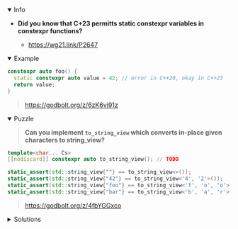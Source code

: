 <details open><summary>Info</summary><p>

* **Did you know that C+23 permitts static constexpr variables in constexpr functions?**

  * https://wg21.link/P2647

</p></details><details open><summary>Example</summary><p>

```cpp
constexpr auto foo() {
  static constexpr auto value = 42; // error in C++20, okay in C++23
  return value;
}
```

> https://godbolt.org/z/6zK6vj91z

</p></details><details open><summary>Puzzle</summary><p>

> **Can you implement `to_string_view` which converts in-place given characters to string_view?**

```cpp
template<char... Cs>
[[nodiscard]] constexpr auto to_string_view(); // TODO

static_assert(std::string_view{""} == to_string_view<>());
static_assert(std::string_view{"42"} == to_string_view<'4', '2'>());
static_assert(std::string_view{"foo"} == to_string_view<'f', 'o', 'o'>());
static_assert(std::string_view{"bar"} == to_string_view<'b', 'a', 'r'>());
```

> https://godbolt.org/z/4fbYGGxco

</p></details><details><summary>Solutions</summary><p>

```cpp
template<char... Cs>
[[nodiscard]] constexpr auto to_string_view(){
    static constexpr char p[sizeof...(Cs)] = {Cs...};
    return std::string_view(p, sizeof...(Cs));
}
```

> https://godbolt.org/z/r31M7hhno

```cpp
template<char... Cs>

[[nodiscard]] constexpr auto to_string_view(){
    static constexpr std::array<char, sizeof...(Cs)> chars{Cs...};
    return std::string_view{chars};
}

template<>
[[nodiscard]] constexpr auto to_string_view<>(){
    return std::string_view{};
}
```

> https://godbolt.org/z/eTWasjTTr

```cpp
[[nodiscard]] constexpr auto to_string_view()
{
    constexpr static std::size_t N = sizeof...(Cs);
    if constexpr (N >0)
    {
        constexpr static std::array<char,N> chars{Cs...};
        return std::string_view(chars.data(),N);
    } else
        return std::string_view("");
}
```

> https://godbolt.org/z/9MMKv98dE

```cpp
template<char... Cs>
[[nodiscard]] constexpr auto to_string_view() {
  static constexpr char cs[]{Cs..., 0};
  return std::string_view{cs};
}
```

> https://godbolt.org/z/PPdxETv76
